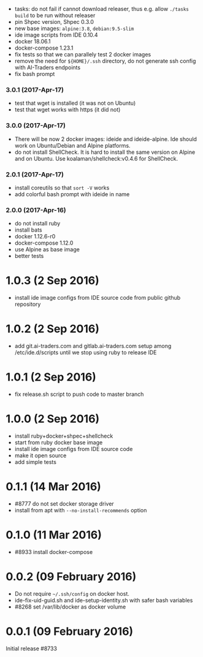 * tasks: do not fail if cannot download releaser, thus e.g. allow `./tasks build`
 to be run without releaser
* pin Shpec version, Shpec 0.3.0
* new base images: `alpine:3.8`, `debian:9.5-slim`
* ide image scripts from IDE 0.10.4
* docker 18.06.1
* docker-compose 1.23.1
* fix tests so that we can parallely test 2 docker images
* remove the need for `${HOME}/.ssh` directory, do not generate ssh config with AI-Traders endpoints
* fix bash prompt

### 3.0.1 (2017-Apr-17)

* test that wget is installed (it was not on Ubuntu)
* test that wget works with https (it did not)

### 3.0.0 (2017-Apr-17)

* There will be now 2 docker images: ideide and ideide-alpine. Ide should
 work on Ubuntu/Debian and Alpine platforms.
* do not install ShellCheck. It is hard to install the same version on Alpine
 and on Ubuntu. Use koalaman/shellcheck:v0.4.6 for ShellCheck.

### 2.0.1 (2017-Apr-17)

* install coreutils so that `sort -V` works
* add colorful bash prompt with ideide in name

### 2.0.0 (2017-Apr-16)

* do not install ruby
* install bats
* docker 1.12.6-r0
* docker-compose 1.12.0
* use Alpine as base image
* better tests

# 1.0.3 (2 Sep 2016)

* install ide image configs from IDE source code from public github repository

# 1.0.2 (2 Sep 2016)

* add git.ai-traders.com and gitlab.ai-traders.com setup among /etc/ide.d/scripts
 until we stop using ruby to release IDE

# 1.0.1 (2 Sep 2016)

* fix release.sh script to push code to master branch

# 1.0.0 (2 Sep 2016)

* install ruby+docker+shpec+shellcheck
* start from ruby docker base image
* install ide image configs from IDE source code
* make it open source
* add simple tests

# 0.1.1 (14 Mar 2016)

* #8777 do not set docker storage driver
* install from apt with `--no-install-recommends` option

# 0.1.0 (11 Mar 2016)

* #8933 install docker-compose

# 0.0.2 (09 February 2016)

* Do not require `~/.ssh/config` on docker host.
* ide-fix-uid-guid.sh and ide-setup-identity.sh with safer bash variables
* #8268 set /var/lib/docker as docker volume

# 0.0.1 (09 February 2016)

Initial release #8733
